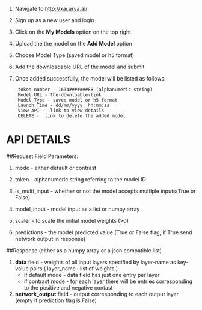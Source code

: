 
1. Navigate to http://xai.arya.ai/

2. Sign up as a new user and login

3. Click on the **My Models** option on the top right

4. Upload the the model on the **Add Model** option

5. Choose Model Type (saved model or h5 format)

6. Add the downloadable URL of the model and submit 

7. Once added successfully, the model will be listed as follows:
       
		​token number - 1634#######88 (alphanumeric string)
		Model URL - the-downloable-link
		​Model Type - saved model or h5 format
		Launch Time - dd/mm/yyyy  hh:mm:ss
		​View API -  link to view details 
		​DELETE -  link to delete the added model 


# API DETAILS

##Request Field Parameters:

1. mode - either default or contrast

2. token - alphanumeric string referring to the model ID 

3. is_multi_input - whether or not the model accepts multiple inputs(True or False)

4. model_input - model input as a list or numpy array

5. scaler - to scale the initial model weights (>0)

6. predictions - the model predicted value (True or False flag, if True send network output in response)


##Response 
(either as a numpy array or a json compatible list)

1.  **data** field - weights of all input layers specified by layer-name as key-value pairs         ( layer_name : list of weights )
	- if default mode - data field has just one entry per layer
	- if contrast mode - for each layer there will be entries corresponding  to the positive and negative contast 
2.  **network_output** field - output corresponding to each output layer (empty if prediction flag is False)

